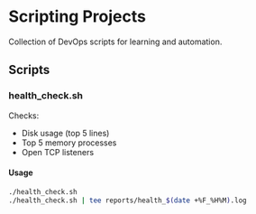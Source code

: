 # Scripting Projects

Collection of DevOps scripts for learning and automation.

## Scripts

### health_check.sh
Checks:
- Disk usage (top 5 lines)
- Top 5 memory processes
- Open TCP listeners

#### Usage
```bash
./health_check.sh
./health_check.sh | tee reports/health_$(date +%F_%H%M).log
